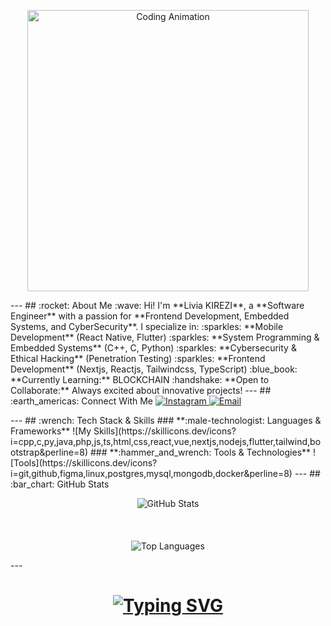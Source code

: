 <p align="center">
 <img src="https://media0.giphy.com/media/v1.Y2lkPTc5MGI3NjExOWU3eG5mdDdzaHJlcDFzZWw0ajRoeWF5N3dzbTM2cm5iaHY3bG9vbyZlcD12MV9pbnRlcm5hbF9naWZfYnlfaWQmY3Q9Zw/KEYMsj2LcXzfcTP5ii/giphy.gif" alt="Coding Animation" width="450">
</p>
---
## :rocket: About Me
:wave: Hi! I'm **Livia KIREZI**, a **Software Engineer** with a passion for **Frontend Development, Embedded Systems, and CyberSecurity**. I specialize in:
:sparkles: **Mobile Development** (React Native, Flutter)
:sparkles: **System Programming & Embedded Systems** (C++, C, Python)
:sparkles: **Cybersecurity & Ethical Hacking** (Penetration Testing)
:sparkles: **Frontend Development** (Nextjs, Reactjs, Tailwindcss, TypeScript)
:blue_book: **Currently Learning:** BLOCKCHAIN
:handshake: **Open to Collaborate:** Always excited about innovative projects!
---
## :earth_americas: Connect With Me
 <a href="https://www.instagram.com/k.livia_25/" target="_blank">
   <img src="https://img.shields.io/badge/Instagram-%23E4405F.svg?logo=instagram&logoColor=white&style=for-the-badge" alt="Instagram" />
 </a>
 <a href="mailto:kirezilivia@gmail.com">
   <img src="https://img.shields.io/badge/Email-%23EA4335.svg?logo=gmail&logoColor=white&style=for-the-badge" alt="Email" />
 </a>
</p>
---
## :wrench: Tech Stack & Skills
### **:male-technologist: Languages & Frameworks**
![My Skills](https://skillicons.dev/icons?i=cpp,c,py,java,php,js,ts,html,css,react,vue,nextjs,nodejs,flutter,tailwind,bootstrap&perline=8)
### **:hammer_and_wrench: Tools & Technologies**
![Tools](https://skillicons.dev/icons?i=git,github,figma,linux,postgres,mysql,mongodb,docker&perline=8)
---
## :bar_chart: GitHub Stats
<p align="center">
 <img src="https://github-readme-stats.vercel.app/api?username=Livia-11&show_icons=true&theme=tokyonight&border_radius=10" alt="GitHub Stats" />
 <br><br>
 <br><br>
 <img src="https://github-readme-stats.vercel.app/api/top-langs/?username=Livia-11&theme=tokyonight&layout=compact&border_radius=10" alt="Top Languages" />
</p>
---
<h1 align="center">
 <a href="https://git.io/typing-svg">
   <img src="https://readme-typing-svg.demolab.com?font=Fira+Code&pause=1000&random=false&width=435&lines=Thanks+for+Visiting!;Let's+Stay+Connected!;Feel+Free+To+Contact+Me" alt="Typing SVG" />
 </a>
</h1>
